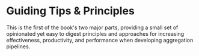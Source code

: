 # Guiding Tips & Principles

This is the first of the book's two major parts, providing a small set of opinionated yet easy to digest principles and approaches for increasing effectiveness, productivity, and performance when developing aggregation pipelines.
